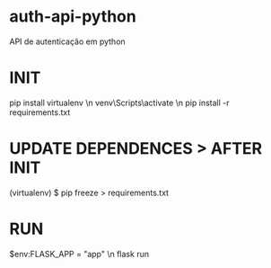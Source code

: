 # auth-api-python
API de autenticação em python

# INIT
pip install virtualenv \n
venv\Scripts\activate \n
pip install -r requirements.txt

# UPDATE DEPENDENCES > AFTER INIT
(virtualenv) $ pip freeze > requirements.txt

# RUN
$env:FLASK_APP = "app" \n
flask run



